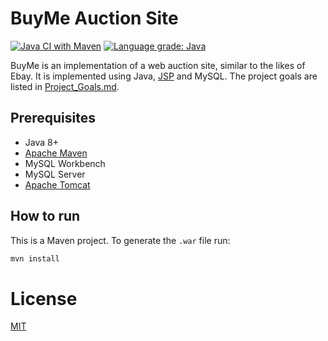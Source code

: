 # BuyMe Auction Site

[![Java CI with Maven](https://github.com/b361asd/Auction_Site/workflows/Java%20CI%20with%20Maven/badge.svg?branch=master)](https://github.com/b361asd/Auction_Site/actions)
[![Language grade: Java](https://img.shields.io/lgtm/grade/java/g/b361asd/Auction_Site.svg?logo=lgtm&logoWidth=18)](https://lgtm.com/projects/g/b361asd/Auction_Site/context:java)

BuyMe is an implementation of a web auction site, similar to the likes of Ebay.
It is implemented using Java, [JSP](https://en.wikipedia.org/wiki/JavaServer_Pages) and MySQL.
The project goals are listed in [Project_Goals.md](Project_Goals.md).

## Prerequisites

-  Java 8+
-  [Apache Maven](https://maven.apache.org/)
-  MySQL Workbench
-  MySQL Server
-  [Apache Tomcat](https://tomcat.apache.org/)

## How to run

This is a Maven project. To generate the `.war` file run:

```sh
mvn install
```

# License

[MIT](LICENSE)
